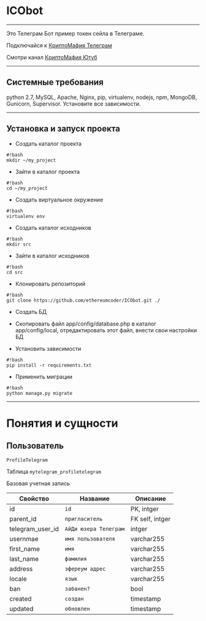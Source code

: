 # ICObot

---

Это Телеграм Бот пример токен сейла в Телеграме.

Подключайся к [КриптоМафия Телеграм](https://t.me/CryptoMafiaMarket)

Смотри канал [КриптоМафия Ютуб](https://www.youtube.com/channel/UCWSYhP--SR8kRLyTIEYDTKA)

---

## Системные требования

python 2.7, MySQL, Apache, Nginx, pip, virtualenv, nodejs, npm, MongoDB, Gunicorn, Supervisor.
Установите все зависимости.

---

## Установка и запуск проекта
* Создать каталог проекта
```
#!bash
mkdir ~/my_project 
```
* Зайти в каталог проекта
```
#!bash
cd ~/my_project 
```
* Создать виртуальное окружение
```
#!bash
virtualenv env
```
* Создать каталог исходников
```
#!bash
mkdir src
```
* Зайти в каталог исходников
```
#!bash
cd src 
```
* Клонировать репозиторий
```
#!bash
git clone https://github.com/ethereumcoder/ICObot.git ./
```
* Создать БД
* Скопировать файл app/config/database.php в каталог app/config/local, отредактировать этот файл, внести свои настройки БД

* Установить зависимости
```
#!bash
pip install -r requirements.txt
```
* Применить миграции
```
#!bash
python manage.py migrate
```
---

# Понятия и сущности

## __Пользователь__

`ProfileTelegram`

Таблица `mytelegram_profiletelegram`

Базовая учетная запись

|Свойство|Название|Описание|
|---|---|---|
|id|`id`|PK, intger|
|parent_id|`пригласитель`|FK self, intger|
|telegram_user_id|`АйДи юзера Телеграм`|intger|
|usernmae|`имя пользователя`|varchar255|
|first_name|`имя`|varchar255|
|last_name|`фамилия`|varchar255|
|address|`эфереум адрес`|varchar255|
|locale|`язык`|varchar255|
|ban|`забанен?`|bool|
|created|`создан`|timestamp|
|updated|`обновлен`|timestamp|
